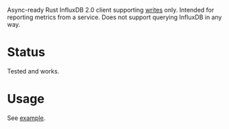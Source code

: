 Async-ready Rust InfluxDB 2.0 client supporting
[writes](https://docs.influxdata.com/influxdb/v2.0/api/#tag/Write) only.
Intended for reporting metrics from a service.  Does not support querying
InfluxDB in any way.

# Status

Tested and works.

# Usage

See [example](examples/main.rs).
